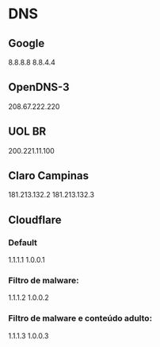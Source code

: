 # DNS

## Google
8.8.8.8
8.8.4.4

## OpenDNS-3
208.67.222.220

## UOL BR
200.221.11.100

## Claro Campinas
181.213.132.2
181.213.132.3

## Cloudflare
### Default
1.1.1.1
1.0.0.1

### Filtro de malware:
1.1.1.2
1.0.0.2

### Filtro de malware e conteúdo adulto:
1.1.1.3
1.0.0.3

